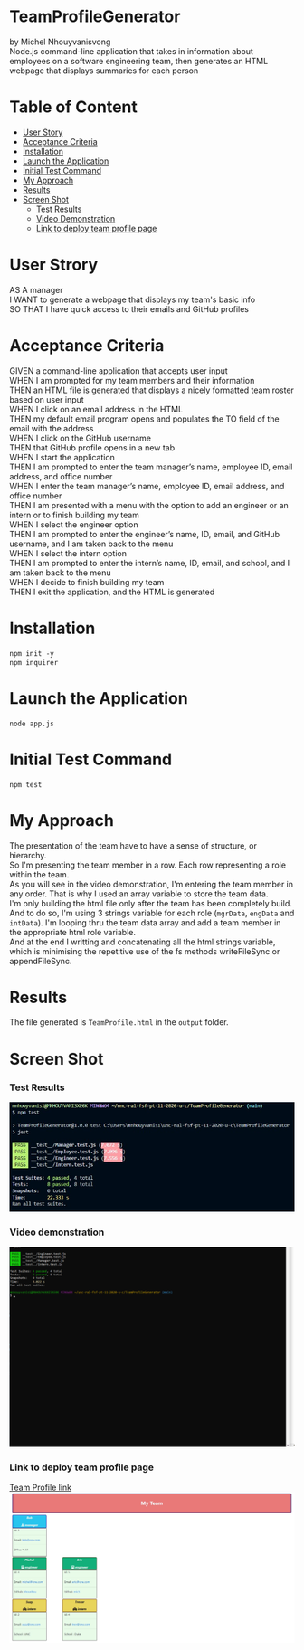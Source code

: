 # TeamProfileGenerator
by Michel Nhouyvanisvong  
Node.js command-line application that takes in information about employees on a software engineering team, then generates an HTML webpage that displays summaries for each person

# Table of Content
- [User Story](#user-story)
- [Acceptance Criteria](#acceptance-criteria)
- [Installation](#installation)
- [Launch the Application](#launch-the-application)
- [Initial Test Command](#initial-test-command)
- [My Approach](#my-approach)
- [Results](#results)
- [Screen Shot](#screen-shot)
    - [Test Results](#test-results)
    - [Video Demonstration](#Video-demonstration)
    - [Link to deploy team profile page](#link-to-deploy-team-profile-page)

# User Strory
AS A manager  
I WANT to generate a webpage that displays my team's basic info  
SO THAT I have quick access to their emails and GitHub profiles

# Acceptance Criteria
GIVEN a command-line application that accepts user input  
WHEN I am prompted for my team members and their information  
THEN an HTML file is generated that displays a nicely formatted team roster based on user input  
WHEN I click on an email address in the HTML  
THEN my default email program opens and populates the TO field of the email with the address  
WHEN I click on the GitHub username  
THEN that GitHub profile opens in a new tab  
WHEN I start the application  
THEN I am prompted to enter the team manager’s name, employee ID, email address, and office number  
WHEN I enter the team manager’s name, employee ID, email address, and office number  
THEN I am presented with a menu with the option to add an engineer or an intern or to finish building my team  
WHEN I select the engineer option  
THEN I am prompted to enter the engineer’s name, ID, email, and GitHub username, and I am taken back to the menu  
WHEN I select the intern option  
THEN I am prompted to enter the intern’s name, ID, email, and school, and I am taken back to the menu  
WHEN I decide to finish building my team  
THEN I exit the application, and the HTML is generated  

# Installation
```
npm init -y
npm inquirer
```

# Launch the Application
```
node app.js
```

# Initial Test Command
```
npm test
```

# My Approach
The presentation of the team have to have a sense of structure, or hierarchy.  
So I'm presenting the team member in a row. Each row representing a role within the team.  
As you will see in the video demonstration, I'm entering the team member in any order.
That is why I used an array variable to store the team data.  
I'm only building the html file only after the team has been completely build.  
And to do so, I'm using 3 strings variable for each role (`mgrData`, `engData` and `intData`). I'm looping thru the team data array and add a team member in the appropriate html role variable.  
And at the end I writting and concatenating all the html strings variable, which is minimising the repetitive use of the fs methods writeFileSync or appendFileSync.

# Results
The file generated is `TeamProfile.html` in the `output` folder.

# Screen Shot
### Test Results  
![test results](./images/test-results.jpg)
### Video demonstration
![Demo](./images/TeamProfile.gif)
### Link to deploy team profile page
[Team Profile link](https://nhounhou.github.io/TeamProfileGenerator/output/TeamProfile.html)
![Team Profile Page](./images/TeamProfileGen.jpg)
